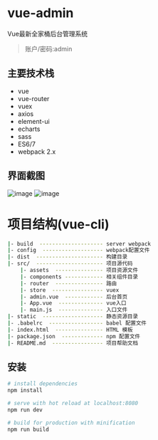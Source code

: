 # vue-admin
Vue最新全家桶后台管理系统
> 账户/密码:admin

## 主要技术栈
* vue
* vue-router
* vuex
* axios
* element-ui
* echarts
* sass
* ES6/7
* webpack 2.x


## 界面截图
![image](https://github.com/GavinJser/vue-admin/blob/master/static/index.jpg)
![image](https://github.com/GavinJser/vue-admin/blob/master/static/login.jpg)

# 项目结构(vue-cli)
``` bash
|- build  -------------------- server webpack
|- config  ------------------- webpack配置文件
|- dist  --------------------- 构建目录
|- src/  --------------------- 项目源代码
    |- assets  --------------- 项目资源文件
    |- components ------------ 相关组件目录
    |- router  --------------- 路由
    |- store  ---------------- vuex
    |- admin.vue  ------------ 后台首页  
    |- App.vue  -------------- vue入口
    |- main.js  -------------- 入口文件
|- static  ------------------- 静态资源目录
|- .babelrc  ----------------- babel 配置文件
|- index.html  --------------- HTML 模板
|- package.json  ------------- npm 配置文件
|- README.md  ---------------- 项目帮助文档

```


## 安装

``` bash
# install dependencies
npm install

# serve with hot reload at localhost:8080
npm run dev

# build for production with minification
npm run build

```


